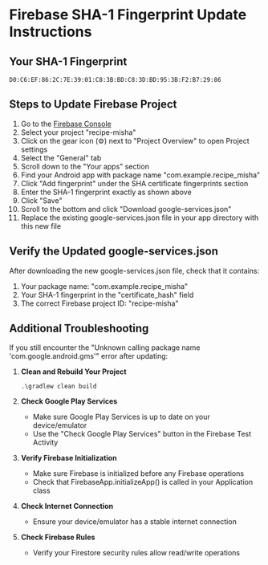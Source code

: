 # Firebase SHA-1 Fingerprint Update Instructions

## Your SHA-1 Fingerprint
```
D0:C6:EF:86:2C:7E:39:01:C8:3B:BD:C8:3D:BD:95:3B:F2:B7:29:86
```

## Steps to Update Firebase Project

1. Go to the [Firebase Console](https://console.firebase.google.com/)
2. Select your project "recipe-misha"
3. Click on the gear icon (⚙️) next to "Project Overview" to open Project settings
4. Select the "General" tab
5. Scroll down to the "Your apps" section
6. Find your Android app with package name "com.example.recipe_misha"
7. Click "Add fingerprint" under the SHA certificate fingerprints section
8. Enter the SHA-1 fingerprint exactly as shown above
9. Click "Save"
10. Scroll to the bottom and click "Download google-services.json"
11. Replace the existing google-services.json file in your app directory with this new file

## Verify the Updated google-services.json

After downloading the new google-services.json file, check that it contains:
1. Your package name: "com.example.recipe_misha"
2. Your SHA-1 fingerprint in the "certificate_hash" field
3. The correct Firebase project ID: "recipe-misha"

## Additional Troubleshooting

If you still encounter the "Unknown calling package name 'com.google.android.gms'" error after updating:

1. **Clean and Rebuild Your Project**
   ```
   .\gradlew clean build
   ```

2. **Check Google Play Services**
   - Make sure Google Play Services is up to date on your device/emulator
   - Use the "Check Google Play Services" button in the Firebase Test Activity

3. **Verify Firebase Initialization**
   - Make sure Firebase is initialized before any Firebase operations
   - Check that FirebaseApp.initializeApp() is called in your Application class

4. **Check Internet Connection**
   - Ensure your device/emulator has a stable internet connection

5. **Check Firebase Rules**
   - Verify your Firestore security rules allow read/write operations 